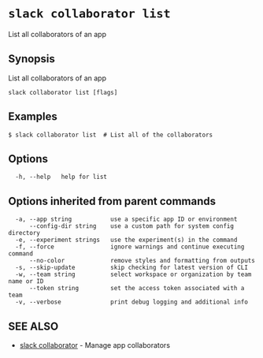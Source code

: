 # `slack collaborator list`

List all collaborators of an app

## Synopsis

List all collaborators of an app

```
slack collaborator list [flags]
```

## Examples

```
$ slack collaborator list  # List all of the collaborators
```

## Options

```
  -h, --help   help for list
```

## Options inherited from parent commands

```
  -a, --app string           use a specific app ID or environment
      --config-dir string    use a custom path for system config directory
  -e, --experiment strings   use the experiment(s) in the command
  -f, --force                ignore warnings and continue executing command
      --no-color             remove styles and formatting from outputs
  -s, --skip-update          skip checking for latest version of CLI
  -w, --team string          select workspace or organization by team name or ID
      --token string         set the access token associated with a team
  -v, --verbose              print debug logging and additional info
```

## SEE ALSO

* [slack collaborator](slack_collaborator)	 - Manage app collaborators

